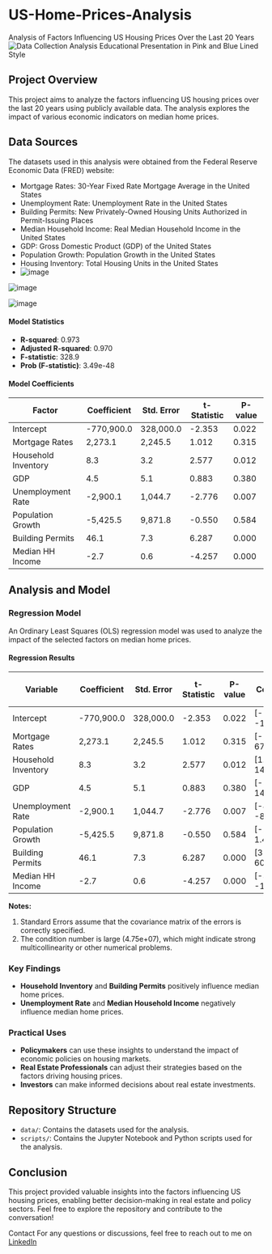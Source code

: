 # US-Home-Prices-Analysis
Analysis of Factors Influencing US Housing Prices Over the Last 20 Years
![Data Collection   Analysis Educational Presentation in Pink and Blue Lined Style](https://github.com/guruuvai/US-Home-Prices-Analysis/assets/67874401/832163f8-c687-47e8-95e8-f4bf1d365b41)

## Project Overview

This project aims to analyze the factors influencing US housing prices over the last 20 years using publicly available data. The analysis explores the impact of various economic indicators on median home prices.

## Data Sources

The datasets used in this analysis were obtained from the Federal Reserve Economic Data (FRED) website:
- Mortgage Rates: 30-Year Fixed Rate Mortgage Average in the United States
- Unemployment Rate: Unemployment Rate in the United States
- Building Permits: New Privately-Owned Housing Units Authorized in Permit-Issuing Places
- Median Household Income: Real Median Household Income in the United States
- GDP: Gross Domestic Product (GDP) of the United States
- Population Growth: Population Growth in the United States
- Housing Inventory: Total Housing Units in the United States
- ![image](https://github.com/guruuvai/US-Home-Prices-Analysis/assets/67874401/e3c2bd8e-93fc-43a6-9808-ff82b5186b2e)

![image](https://github.com/guruuvai/US-Home-Prices-Analysis/assets/67874401/cd5d9a29-9c70-458d-9935-5241267c2ef7)

![image](https://github.com/guruuvai/US-Home-Prices-Analysis/assets/67874401/a0b33cdd-1239-43dd-81b5-9d3d1a15bd10)

#### Model Statistics
- **R-squared**: 0.973
- **Adjusted R-squared**: 0.970
- **F-statistic**: 328.9
- **Prob (F-statistic)**: 3.49e-48

#### Model Coefficients
| Factor               | Coefficient   | Std. Error | t-Statistic | P-value  |
|----------------------|---------------|------------|-------------|----------|
| Intercept            | -770,900.0    | 328,000.0  | -2.353      | 0.022    |
| Mortgage Rates       | 2,273.1       | 2,245.5    | 1.012       | 0.315    |
| Household Inventory  | 8.3           | 3.2        | 2.577       | 0.012    |
| GDP                  | 4.5           | 5.1        | 0.883       | 0.380    |
| Unemployment Rate    | -2,900.1      | 1,044.7    | -2.776      | 0.007    |
| Population Growth    | -5,425.5      | 9,871.8    | -0.550      | 0.584    |
| Building Permits     | 46.1          | 7.3        | 6.287       | 0.000    |
| Median HH Income     | -2.7          | 0.6        | -4.257      | 0.000    |

## Analysis and Model

### Regression Model
An Ordinary Least Squares (OLS) regression model was used to analyze the impact of the selected factors on median home prices.
#### Regression Results

| Variable            | Coefficient   | Std. Error | t-Statistic | P-value  | 95% Confidence Interval |
|---------------------|---------------|------------|-------------|----------|-------------------------|
| Intercept           | -770,900.0    | 328,000.0  | -2.353      | 0.022    | [-1.42e+06, -1.17e+05]  |
| Mortgage Rates      | 2,273.1       | 2,245.5    | 1.012       | 0.315    | [-2211.453, 6757.705]   |
| Household Inventory | 8.3           | 3.2        | 2.577       | 0.012    | [1.866, 14.719]         |
| GDP                 | 4.5           | 5.1        | 0.883       | 0.380    | [-5.730, 14.817]        |
| Unemployment Rate   | -2,900.1      | 1,044.7    | -2.776      | 0.007    | [-4986.508, -813.622]   |
| Population Growth   | -5,425.5      | 9,871.8    | -0.550      | 0.584    | [-2.51e+04, 1.43e+04]   |
| Building Permits    | 46.1          | 7.3        | 6.287       | 0.000    | [31.487, 60.804]        |
| Median HH Income    | -2.7          | 0.6        | -4.257      | 0.000    | [-3.985, -1.440]        |

**Notes:**
1. Standard Errors assume that the covariance matrix of the errors is correctly specified.
2. The condition number is large (4.75e+07), which might indicate strong multicollinearity or other numerical problems.

### Key Findings
- **Household Inventory** and **Building Permits** positively influence median home prices.
- **Unemployment Rate** and **Median Household Income** negatively influence median home prices.

### Practical Uses
- **Policymakers** can use these insights to understand the impact of economic policies on housing markets.
- **Real Estate Professionals** can adjust their strategies based on the factors driving housing prices.
- **Investors** can make informed decisions about real estate investments.

## Repository Structure

- `data/`: Contains the datasets used for the analysis.
- `scripts/`: Contains the Jupyter Notebook and Python scripts used for the analysis.


## Conclusion
This project provided valuable insights into the factors influencing US housing prices, enabling better decision-making in real estate and policy sectors. Feel free to explore the repository and contribute to the conversation!

Contact
For any questions or discussions, feel free to reach out to me on [LinkedIn](https://www.linkedin.com/in/vaibhavtembhekar/)

